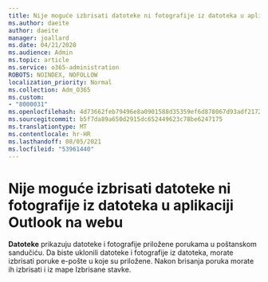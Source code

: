 ```yaml
---
title: Nije moguće izbrisati datoteke ni fotografije iz datoteka u aplikaciji Outlook na webu
ms.author: daeite
author: daeite
manager: joallard
ms.date: 04/21/2020
ms.audience: Admin
ms.topic: article
ms.service: o365-administration
ROBOTS: NOINDEX, NOFOLLOW
localization_priority: Normal
ms.collection: Adm_O365
ms.custom:
- "8000031"
ms.openlocfilehash: 4d73662feb79496e8a0901588d35359ef6d878067d93adf2172504e4d96af1cc
ms.sourcegitcommit: b5f7da89a650d2915dc652449623c78be6247175
ms.translationtype: MT
ms.contentlocale: hr-HR
ms.lasthandoff: 08/05/2021
ms.locfileid: "53961440"
---
```

# <a name="cant-delete-files-or-photos-from-files-in-outlook-on-the-web"></a>Nije moguće izbrisati datoteke ni fotografije iz datoteka u aplikaciji Outlook na webu

**Datoteke** prikazuju datoteke i fotografije priložene porukama u poštanskom sandučiću. Da biste uklonili datoteke i fotografije iz datoteka, morate izbrisati poruke e-pošte u koje su priložene. Nakon brisanja poruka morate ih izbrisati i iz mape Izbrisane stavke.